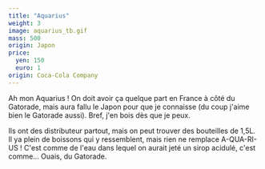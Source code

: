 ```yaml
---
title: "Aquarius"
weight: 3
image: aquarius_tb.gif
mass: 500
origin: Japon
price:
  yen: 150
  euro: 1
origin: Coca-Cola Company
---
```


Ah mon Aquarius ! 
On doit avoir ça quelque part en France à côté du Gatorade, mais aura fallu le Japon pour que je connaisse (du coup j'aime bien le Gatorade aussi). Bref, j'en bois dès que je peux.

Ils ont des distributeur partout, mais on peut trouver des bouteilles de 1,5L. Il ya plein de boissons qui y ressemblent, mais rien ne remplace A-QUA-RI-US ! C'est comme de l'eau dans lequel on aurait jeté un sirop acidulé, c'est comme... Ouais, du Gatorade.

